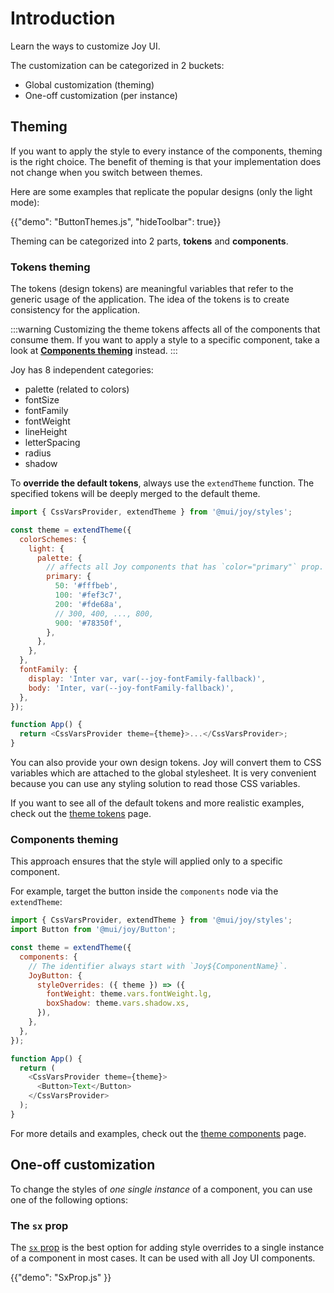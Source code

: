 # Introduction

<p class="description">Learn the ways to customize Joy UI.</p>

<!-- The purpose of this page is to give the overall customization alternatives to developers without providing too much details -->
<!-- Some examples and demos are provided to give the sense of what it looks like and then lead each part to another page for more technical details and more examples -->

The customization can be categorized in 2 buckets:

- Global customization (theming)
- One-off customization (per instance)

## Theming

If you want to apply the style to every instance of the components, theming is the right choice. The benefit of theming is that your implementation does not change when you switch between themes.

Here are some examples that replicate the popular designs (only the light mode):

{{"demo": "ButtonThemes.js", "hideToolbar": true}}

Theming can be categorized into 2 parts, **tokens** and **components**.

### Tokens theming

The tokens (design tokens) are meaningful variables that refer to the generic usage of the application. The idea of the tokens is to create consistency for the application.

:::warning
Customizing the theme tokens affects all of the components that consume them. If you want to apply a style to a specific component, take a look at [**Components theming**](#components-theming) instead.
:::

Joy has 8 independent categories:

- palette (related to colors)
- fontSize
- fontFamily
- fontWeight
- lineHeight
- letterSpacing
- radius
- shadow

To **override the default tokens**, always use the `extendTheme` function. The specified tokens will be deeply merged to the default theme.

```js
import { CssVarsProvider, extendTheme } from '@mui/joy/styles';

const theme = extendTheme({
  colorSchemes: {
    light: {
      palette: {
        // affects all Joy components that has `color="primary"` prop.
        primary: {
          50: '#fffbeb',
          100: '#fef3c7',
          200: '#fde68a',
          // 300, 400, ..., 800,
          900: '#78350f',
        },
      },
    },
  },
  fontFamily: {
    display: 'Inter var, var(--joy-fontFamily-fallback)',
    body: 'Inter, var(--joy-fontFamily-fallback)',
  },
});

function App() {
  return <CssVarsProvider theme={theme}>...</CssVarsProvider>;
}
```

You can also provide your own design tokens. Joy will convert them to CSS variables which are attached to the global stylesheet. It is very convenient because you can use any styling solution to read those CSS variables.

If you want to see all of the default tokens and more realistic examples, check out the [theme tokens](/joy-ui/customization/theme-tokens/) page.

### Components theming

This approach ensures that the style will applied only to a specific component.

For example, target the button inside the `components` node via the `extendTheme`:

```js
import { CssVarsProvider, extendTheme } from '@mui/joy/styles';
import Button from '@mui/joy/Button';

const theme = extendTheme({
  components: {
    // The identifier always start with `Joy${ComponentName}`.
    JoyButton: {
      styleOverrides: ({ theme }) => ({
        fontWeight: theme.vars.fontWeight.lg,
        boxShadow: theme.vars.shadow.xs,
      }),
    },
  },
});

function App() {
  return (
    <CssVarsProvider theme={theme}>
      <Button>Text</Button>
    </CssVarsProvider>
  );
}
```

For more details and examples, check out the [theme components](/joy-ui/customization/theme-components/) page.

## One-off customization

To change the styles of _one single instance_ of a component, you can use one of the following options:

### The `sx` prop

The [`sx` prop](/system/basics/#the-sx-prop) is the best option for adding style overrides to a single instance of a component in most cases. It can be used with all Joy UI components.

{{"demo": "SxProp.js" }}
